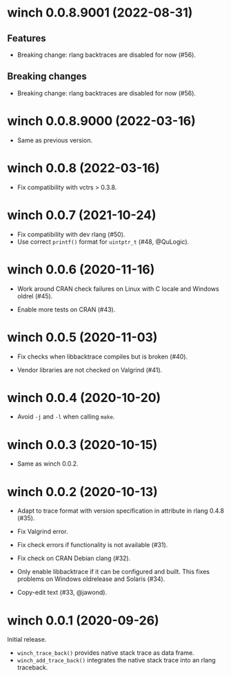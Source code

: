 <!-- NEWS.md is maintained by https://cynkra.github.io/fledge, do not edit -->

# winch 0.0.8.9001 (2022-08-31)

## Features

- Breaking change: rlang backtraces are disabled for now (#56).

## Breaking changes

- Breaking change: rlang backtraces are disabled for now (#56).


# winch 0.0.8.9000 (2022-03-16)

- Same as previous version.


# winch 0.0.8 (2022-03-16)

- Fix compatibility with vctrs > 0.3.8.


# winch 0.0.7 (2021-10-24)

- Fix compatibility with dev rlang (#50).
- Use correct `printf()` format for `uintptr_t` (#48, @QuLogic).


# winch 0.0.6 (2020-11-16)

- Work around CRAN check failures on Linux with C locale and Windows oldrel (#45).

- Enable more tests on CRAN (#43).


# winch 0.0.5 (2020-11-03)

- Fix checks when libbacktrace compiles but is broken (#40).

- Vendor libraries are not checked on Valgrind (#41).


# winch 0.0.4 (2020-10-20)

- Avoid `-j` and `-l` when calling `make`.


# winch 0.0.3 (2020-10-15)

- Same as winch 0.0.2.


# winch 0.0.2 (2020-10-13)

- Adapt to trace format with version specification in attribute in rlang 0.4.8 (#35).

- Fix Valgrind error.

- Fix check errors if functionality is not available (#31).

- Fix check on CRAN Debian clang (#32).

- Only enable libbacktrace if it can be configured and built. This fixes problems on Windows oldrelease and Solaris (#34).

- Copy-edit text (#33, @jawond).


# winch 0.0.1 (2020-09-26)

Initial release.

- `winch_trace_back()` provides native stack trace as data frame.
- `winch_add_trace_back()` integrates the native stack trace into an rlang traceback.
